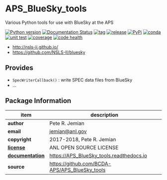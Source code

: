 # APS_BlueSky_tools

Various Python tools for use with BlueSky at the APS

[![Python version](https://img.shields.io/pypi/pyversions/APS_BlueSky_tools.svg)](https://pypi.python.org/pypi/APS_BlueSky_tools)
[![Documentation Status](https://readthedocs.org/projects/aps-bluesky-tools/badge/?version=latest)](http://aps-bluesky-tools.readthedocs.io/en/latest/?badge=latest)
[![tag](https://img.shields.io/github/tag/BCDA-APS/APS_BlueSky_tools.svg)](https://github.com/BCDA-APS/APS_BlueSky_tools/tags)
[![release](https://img.shields.io/github/release/BCDA-APS/APS_BlueSky_tools.svg)](https://github.com/BCDA-APS/APS_BlueSky_tools/releases)
[![PyPi](https://img.shields.io/pypi/v/APS_BlueSky_tools.svg)](https://pypi.python.org/pypi/APS_BlueSky_tools)
[![conda](https://anaconda.org/prjemian/APS_BlueSky_tools/badges/version.svg)](https://anaconda.org/prjemian/APS_BlueSky_tools)
[![unit test](https://travis-ci.org/BCDA-APS/APS_BlueSky_tools.svg?branch=master)](https://travis-ci.org/BCDA-APS/APS_BlueSky_tools)
[![coverage](https://coveralls.io/repos/github/BCDA-APS/APS_BlueSky_tools/badge.svg?branch=master)](https://coveralls.io/github/BCDA-APS/APS_BlueSky_tools?branch=master)
[![code health](https://landscape.io/github/BCDA-APS/APS_BlueSky_tools/master/landscape.svg?style=plastic)](https://landscape.io/github/BCDA-APS/APS_BlueSky_tools/master)

* http://nsls-ii.github.io/
* https://github.com/NSLS-II/bluesky

## Provides

* `SpecWriterCallback()` : write SPEC data files from BlueSky
* ...

## Package Information

item              | description
------------------|--------------------------------
**author**        | Pete R. Jemian
**email**         | jemian@anl.gov
**copyright**     | 2017-2018, Pete R. Jemian
[**license**](APS_BlueSky_tools/LICENSE) | ANL OPEN SOURCE LICENSE
[**documentation**](https://APS_BlueSky_tools.readthedocs.io) | https://APS_BlueSky_tools.readthedocs.io
**source**        | https://github.com/BCDA-APS/APS_BlueSky_tools

